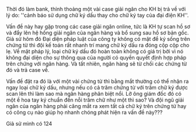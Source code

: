 Thời đó làm bank, thỉnh thoảng một vài case giải ngân cho KH bị trả về với lý do: ''cảnh báo sử dụng chữ ký dấu thay cho chữ ký tay của đại điện KH''.

Vấn đề này hay gặp trong các case giải ngân online, tức là KH tự scan hồ sơ và đẩy lên hệ hống giải ngân của ngân hàng và bổ sung sau hồ sơ bản gốc. Giả sử hôm đó Đại diện pháp luật của công ty không có mặt để ký sống trên chứng từ thì đội kế toán rất nhanh trí mang chữ ký dấu ra đóng cộp cộp cho lẹ. 
Về mặt pháp lý, loại chữ ký dấu đó hoàn toàn không có giá trị bởi vì nó không đại diện cho sự thông qua của người có quyền quyết định hợp pháp trên chứng với ngân hàng. Và tất nhiên, ngân hàng sẽ từ chối các chứng từ đó và trả case về. 

Vấn đề đặt ra đó là với một vài chứng từ thì bằng mắt thường có thể nhận ra ngay loại chữ ký dấu, nhưng nếu có cả trăm chứng từ với trăm chữ ký được scan lên thì làm sao mà ngân hàng phân biệt nổi. Lỡ ông giám đốc đó có một ề hoa tay ký chuẩn đến nỗi trăm chữ như một thì sao? Và đội ngũ giải ngân của ngân hàng phải căng mắt ra xem tất cả chữ ký trên chứng từ hay có công cụ nào giúp họ nhanh chóng phát hiện ra vấn đề này???


Giả sử mình có 124

